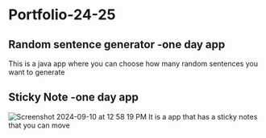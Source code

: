 # Portfolio-24-25
## Random sentence generator -one day app
This is a java app where you can choose how many random sentences you want to generate
## Sticky Note -one day app
![Screenshot 2024-09-10 at 12 58 19 PM](https://github.com/user-attachments/assets/476d956a-da0f-4afa-bbc7-d47a161a28e3)
It is a app that has a sticky notes that you can move
